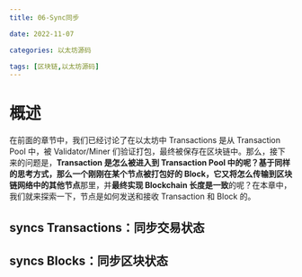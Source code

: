 ```yaml
---
title: 06-Sync同步

date: 2022-11-07	

categories: 以太坊源码	

tags: [区块链,以太坊源码]
---	
```


# 概述

 在前面的章节中，我们已经讨论了在以太坊中 Transactions 是从 Transaction Pool 中，被 Validator/Miner 们验证打包，最终被保存在区块链中。那么，接下来的问题是，**Transaction 是怎么被进入到 Transaction Pool 中的呢？**基于同样的思考方式，那么一个刚刚在某个节点被打包好的 Block，它又将**怎么传输到区块链网络中的其他节点**那里，并**最终实现 Blockchain 长度是一致**的呢？在本章中，我们就来探索一下，节点是如何发送和接收 Transaction 和 Block 的。

## syncs Transactions：同步交易状态

## syncs Blocks：同步区块状态